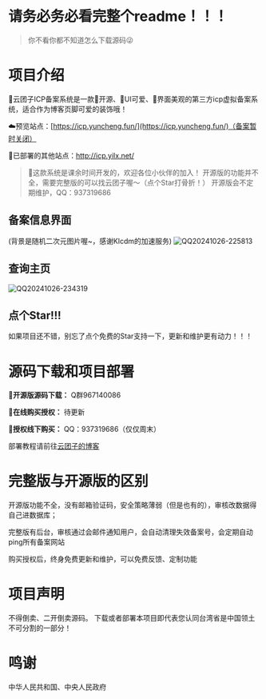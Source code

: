 # 请务必务必看完整个readme！！！
> 你不看你都不知道怎么下载源码😜

# 项目介绍
🌠云团子ICP备案系统是一款💖开源、🩷UI可爱、💫界面美观的第三方icp虚拟备案系统，适合作为博客页脚可爱的装饰哦！

☁️预览站点：[https://icp.yuncheng.fun/](https://icp.yuncheng.fun/)（备案暂时关闭）

🚀已部署的其他站点：http://icp.yilx.net/
> 🎉这款系统是课余时间开发的，欢迎各位小伙伴的加入！
> 开源版的功能并不全，需要完整版的可以找云团子喔～（点个Star打骨折！）
> 开源版会不定期维护，QQ：937319686

## 备案信息界面
(背景是随机二次元图片喔~，感谢Klcdm的加速服务)
![QQ20241026-225813](https://github.com/user-attachments/assets/d93c0488-48bb-46d7-8160-5ef769ca8de2)
## 查询主页
![QQ20241026-234319](https://github.com/user-attachments/assets/7e6f8bed-bded-48a5-a0da-d2c6bf7bab66)
## 点个Star!!!
如果项目还不错，别忘了点个免费的Star支持一下，更新和维护更有动力！！！

# 源码下载和项目部署
**🧡开源版源码下载：** Q群967140086

**🩵在线购买授权：** 待更新

**🩷授权线下购买：** QQ：937319686（仅仅周末）

部署教程请前往[云团子的博客](https://www.yuncheng.fun/)

# 完整版与开源版的区别
开源版功能不全，没有邮箱验证码，安全策略薄弱（但是也有的），审核改数据得自己进数据库；

完整版有后台，审核通过会邮件通知用户，会自动清理失效备案号，会定期自动ping所有备案网站

购买授权后，终身免费更新和维护，可以免费反馈、定制功能

# 项目声明
不得倒卖、二开倒卖源码。
下载或者部署本项目即代表您认同台湾省是中国领土不可分割的一部分！

# 鸣谢
中华人民共和国、中央人民政府
